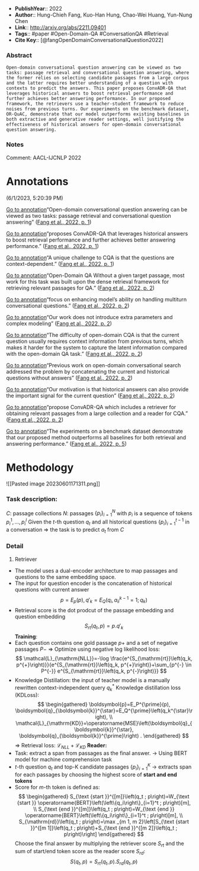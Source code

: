 
- **PublishYear**:: 2022 
- **Author**:: Hung-Chieh Fang, Kuo-Han Hung, Chao-Wei Huang, Yun-Nung Chen
- **Link**:: http://arxiv.org/abs/2211.09401
- **Tags**:: #paper #Open-Domain-QA #ConversationQA #Retrieval 
- **Cite Key**:: [@fangOpenDomainConversationalQuestion2022]

### Abstract
```
Open-domain conversational question answering can be viewed as two tasks: passage retrieval and conversational question answering, where the former relies on selecting candidate passages from a large corpus and the latter requires better understanding of a question with contexts to predict the answers. This paper proposes ConvADR-QA that leverages historical answers to boost retrieval performance and further achieves better answering performance. In our proposed framework, the retrievers use a teacher-student framework to reduce noises from previous turns. Our experiments on the benchmark dataset, OR-QuAC, demonstrate that our model outperforms existing baselines in both extractive and generative reader settings, well justifying the effectiveness of historical answers for open-domain conversational question answering.
```

### Notes
Comment: AACL-IJCNLP 2022
# Annotations  
(6/1/2023, 5:20:39 PM)

[Go to annotation](zotero://open-pdf/library/items/ZPMTMCCB?page=1&annotation=EE6HXADX)“Open-domain conversational question answering can be viewed as two tasks: passage retrieval and conversational question answering” ([Fang et al., 2022, p. 1](zotero://select/library/items/AP3GQ6JU))

[Go to annotation](zotero://open-pdf/library/items/ZPMTMCCB?page=1&annotation=58YZ8KJC)“proposes ConvADR-QA that leverages historical answers to boost retrieval performance and further achieves better answering performance.” ([Fang et al., 2022, p. 1](zotero://select/library/items/AP3GQ6JU))

[Go to annotation](zotero://open-pdf/library/items/ZPMTMCCB?page=1&annotation=IZMQQYD6)“A unique challenge to CQA is that the questions are context-dependent.” ([Fang et al., 2022, p. 1](zotero://select/library/items/AP3GQ6JU))

[Go to annotation](zotero://open-pdf/library/items/ZPMTMCCB?page=2&annotation=7KQUVIFL)“Open-Domain QA Without a given target passage, most work for this task was built upon the dense retrieval framework for retrieving relevant passages for QA.” ([Fang et al., 2022, p. 2](zotero://select/library/items/AP3GQ6JU))

[Go to annotation](zotero://open-pdf/library/items/ZPMTMCCB?page=2&annotation=WZE8IJFA)“focus on enhancing model’s ability on handling multiturn conversational questions.” ([Fang et al., 2022, p. 2](zotero://select/library/items/AP3GQ6JU))

[Go to annotation](zotero://open-pdf/library/items/ZPMTMCCB?page=2&annotation=LZMZM8SC)“Our work does not introduce extra parameters and complex modeling” ([Fang et al., 2022, p. 2](zotero://select/library/items/AP3GQ6JU))

[Go to annotation](zotero://open-pdf/library/items/ZPMTMCCB?page=2&annotation=45RYUG98)“The difficulty of open-domain CQA is that the current question usually requires context information from previous turns, which makes it harder for the system to capture the latent information compared with the open-domain QA task.” ([Fang et al., 2022, p. 2](zotero://select/library/items/AP3GQ6JU))

[Go to annotation](zotero://open-pdf/library/items/ZPMTMCCB?page=2&annotation=7TEIHHRI)“Previous work on open-domain conversational search addressed the problem by concatenating the current and historical questions without answers” ([Fang et al., 2022, p. 2](zotero://select/library/items/AP3GQ6JU))

[Go to annotation](zotero://open-pdf/library/items/ZPMTMCCB?page=2&annotation=LCTBIGCY)“Our motivation is that historical answers can also provide the important signal for the current question” ([Fang et al., 2022, p. 2](zotero://select/library/items/AP3GQ6JU))

[Go to annotation](zotero://open-pdf/library/items/ZPMTMCCB?page=2&annotation=PQIFGRNC)“propose ConvADR-QA which includes a retriever for obtaining relevant passages from a large collection and a reader for CQA.” ([Fang et al., 2022, p. 2](zotero://select/library/items/AP3GQ6JU))

[Go to annotation](zotero://open-pdf/library/items/ZPMTMCCB?page=5&annotation=3FGSIE8J)“The experiments on a benchmark dataset demonstrate that our proposed method outperforms all baselines for both retrieval and answering performance.” ([Fang et al., 2022, p. 5](zotero://select/library/items/AP3GQ6JU))

# Methodology
 ![[Pasted image 20230601171311.png]]

### Task description: 
$C$: passage collections
$N$: passages $\{p_i\}^N_{i=1}$ with $p_i$ is a sequence of tokens $p^1_i,...,p^l_i$ 
Given the $t$-th question $q_t$ and all historical questions $\{p_i\}^{t-1}_{i=1}$ in a conversation => the task is to predict $a_t$ from $C$ 

### Detail 
1. Retriever 
- The model uses a dual-encoder architecture to map passages and questions to the same embedding space.
- The input for question encoder is the concatenation of historical questions with current answer
$$
p=E_p(p),q{'}_k = E_Q({q_i, a_i}^{k-1}_i=1; q_k)
$$
- Retrieval score is the dot prodcut of the passage embedding and question embedding
$$
S_{rt}(q_t, p) = p.q'_{k}
$$
**Training**: 
- Each question contains one gold passage $p+$ and a set of negative passages $P-$
	=> Optimize using negative log likelihood loss: 
	$$
\mathcal{L}_{\mathrm{NLL}}=-\log \frac{e^{S_{\mathrm{rt}}\left(q_k, p^{+}\right)}}{e^{S_{\mathrm{rt}}\left(q_k, p^{+}\right)}+\sum_{p^{-} \in P^{-}} e^{S_{\mathrm{rt}}\left(q_k, p^{-}\right)}}
$$
- Knowledge Distillation: the input of teacher model is a manually rewritten context-independent query $q^*_k$ 
  Knowledge distillation loss (KDLoss): 
$$
\begin{gathered}
\boldsymbol{p}=E_P^{\prime}(p), \boldsymbol{q}_{\boldsymbol{k}}^{\star}=E_Q^{\prime}\left(q_k^{\star}\right), \\
\mathcal{L}_{\mathrm{KD}}=\operatorname{MSE}\left(\boldsymbol{q}_{\boldsymbol{k}}^{\star}, \boldsymbol{q}_{\boldsymbol{k}}^{\prime}\right) .
\end{gathered}
$$
=> Retrieval loss: $\mathcal{L}_{NLL} + \mathcal{L}_{KD}$
**Reader:**
- Task: extract a span from passages as the final answer. -> Using BERT model for machine comprehension task 
- $t$-th question $q_t$ and top-K candidate passages $\{p_i\}^K_{i=1}$ -> extracts span for each passages by choosing the highest score of **start and end tokens**
- Score for $m$-th token is defined as: 
$$
\begin{gathered}
S_{\text {start }}^{[m]}\left(q_t ; p\right)=W_{\text {start }} \operatorname{BERT}\left(\left\{q_i\right\}_{i=1}^t ; p\right)[m], \\
S_{\text {end }}^{[m]}\left(q_t ; p\right)=W_{\text {end }} \operatorname{BERT}\left(\left\{q_i\right\}_{i=1}^t ; p\right)[m], \\
S_{\mathrm{rd}}\left(q_t ; p\right)=\max _{m 1, m 2}\left[S_{\text {start }}^{[m 1]}\left(q_t ; p\right)+S_{\text {end }}^{[m 2]}\left(q_t ; p\right)\right]
\end{gathered}
$$
Choose the final answer by multiplying the retriever score $S_{rt}$ and the sum of start/end token score as the reader score $S_{rd}$:
$$S(q_t, p)=S_{rt}(q_t, p).S_{rd}(q_t, p)$$
